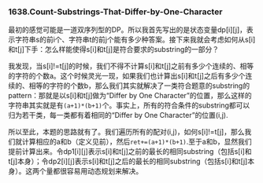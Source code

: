 ### 1638.Count-Substrings-That-Differ-by-One-Character

最初的感觉可能是一道双序列型的DP。所以我首先写出的是状态变量dp[i][j]，表示字符串s的前i个、字符串t的前j个能有多少种答案。接下来我就会考虑如何从s[i]和t[j]下手：怎么样能使得s[i]和t[j]是符合要求的substring的一部分？

我发现，当s[i]!=t[j]的时候，我们不得不计算s[i]和t[j]之前有多少个连续的、相等的字符的个数a。这个时候灵光一现，如果我们也计算出s[i]和t[j]之后有多少个连续的、相等的字符的个数b，那么我们其实就解决了一类符合题意的substring的pattern：那就是以s[i]和t[j]做为“Differ by One Character”的位置，那么这样的字符串其实就是有```(a+1)*(b+1)```个。事实上，所有的符合条件的substring都可以归为若干类，每一类都有着相同的“Differ by One Character”的位置(i,j).

所以至此，本题的思路就有了。我们遍历所有的配对(i,j)，如何s[i]!=t[j]，那么我们就计算相应的a和b（定义见前），然后```ret+=(a+1)*(b+1)```.至于a和b，显然我们提前计算出来。令dp1[i][j]表示s[i]和t[j]之前的最长的相同substring（包括s[i]和t[j]本身）；令dp2[i][j]表示s[i]和t[j]之后的最长的相同substring（包括s[i]和t[j]本身）。这两个量都很容易用动态规划来解决。
